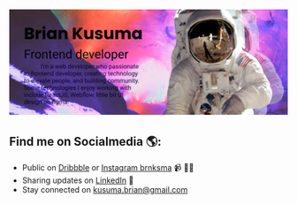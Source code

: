 ### <img src="cover.png" alt="banner brian kusuma">

## Find me on Socialmedia 🌎: 
- Public on <a href="https://dribbble.com/briankusuma_">Dribbble</a> or <a href="https://www.instagram.com/brnksma/">Instagram brnksma</a> 📹 ✍🏾
- Sharing updates on <a href="https://www.linkedin.com/in/brian-kusuma-9192a7158">LinkedIn</a> 💼
- Stay connected on kusuma.brian@gmail.com

